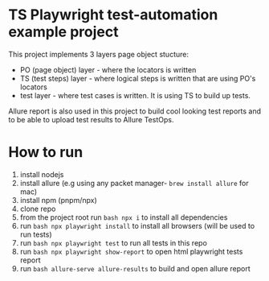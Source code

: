 # TS Playwright test-automation example project
This project implements 3 layers page object stucture:
 - PO (page object) layer - where the locators is written
 - TS (test steps) layer - where logical steps is written that are using PO's locators
 - test layer - where test cases is written. It is using TS to build up tests.

Allure report is also used in this project to build cool looking test reports and to be able to upload test results to Allure TestOps.

# How to run
1) install nodejs
2) install allure (e.g using any packet manager- ```brew install allure``` for mac) 
3) install npm (pnpm/npx)
4) clone repo
5) from the project root run
   ```bash npx i```
   to install all dependencies
6) run
   ```bash npx playwright install```
   to install all browsers (will be used to run tests)
7) run
   ```bash npx playwright test```
   to run all tests in this repo
8) run
   ```bash npx playwright show-report```
   to open html playwright tests report
9) run
   ```bash allure-serve allure-results```
   to build and open allure report
